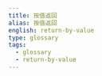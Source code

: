 ```yaml
---
title: 按值返回
alias: 按值返回
english: return-by-value
type: glossary
tags:
  - glossary
  - return-by-value
---
```


